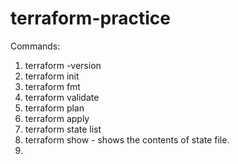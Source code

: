 # terraform-practice

Commands:
1. terraform -version
2. terraform init
3. terraform fmt
4. terraform validate
5. terraform plan
6. terraform apply
7. terraform state list
8. terraform show - shows the contents of state file. 
9. 